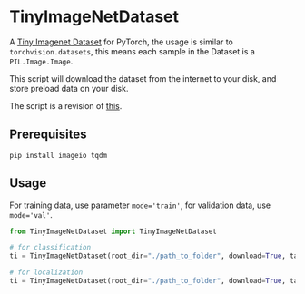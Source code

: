 # TinyImageNetDataset

A [Tiny Imagenet Dataset](http://cs231n.stanford.edu/reports/2017/pdfs/930.pdf) for PyTorch, the usage is similar to ```torchvision.datasets```, this means each sample in the Dataset is a ```PIL.Image.Image```.

This script will download the dataset from the internet to your disk, and store preload data on your disk.

The script is a revision of [this](https://gist.github.com/z-a-f/b862013c0dc2b540cf96a123a6766e54).

## Prerequisites

```shell
pip install imageio tqdm
```

## Usage

For training data, use parameter ```mode='train'```, for validation data, use ```mode='val'```.

```python
from TinyImageNetDataset import TinyImageNetDataset

# for classification
ti = TinyImageNetDataset(root_dir="./path_to_folder", download=True, task='classification')

# for localization
ti = TinyImageNetDataset(root_dir="./path_to_folder", download=True, task='localization')
```
